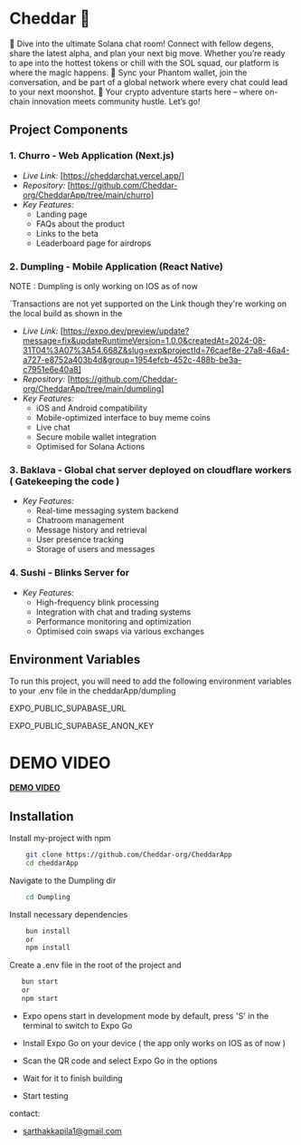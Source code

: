 # Cheddar 🧀



🚀 Dive into the ultimate Solana chat room! Connect with fellow degens, share the latest alpha, and plan your next big move. Whether you’re ready to ape into the hottest tokens or chill with the SOL squad, our platform is where the magic happens. 🔗 Sync your Phantom wallet, join the conversation, and be part of a global network where every chat could lead to your next moonshot. 🌟 Your crypto adventure starts here – where on-chain innovation meets community hustle. Let’s go!
## Project Components

### 1. Churro - Web Application (Next.js)
- *Live Link:* [https://cheddarchat.vercel.app/]
- *Repository:* [https://github.com/Cheddar-org/CheddarApp/tree/main/churro]
- *Key Features:*
    - Landing page
    - FAQs about the product 
    - Links to the beta
    - Leaderboard page for airdrops

### 2. Dumpling - Mobile Application (React Native)
NOTE : Dumpling is only working on IOS as of now

`Transactions are not yet supported on the Link though they're working on the local build as shown in the 
- *Live Link:* [https://expo.dev/preview/update?message=fix&updateRuntimeVersion=1.0.0&createdAt=2024-08-31T04%3A07%3A54.668Z&slug=exp&projectId=76caef8e-27a8-46a4-a727-e8752a403b4d&group=1954efcb-452c-488b-be3a-c7951e6e40a8]
- *Repository:* [https://github.com/Cheddar-org/CheddarApp/tree/main/dumpling]
- *Key Features:*
  - iOS and Android compatibility
  - Mobile-optimized interface to buy meme coins
  - Live chat
  - Secure mobile wallet integration
  - Optimised for Solana Actions

### 3. Baklava - Global chat server deployed on cloudflare workers ( Gatekeeping the code )
- *Key Features:*
  - Real-time messaging system backend
  - Chatroom management
  - Message history and retrieval
  - User presence tracking
  - Storage of users and messages

### 4. Sushi - Blinks Server for 
- *Key Features:*
  - High-frequency blink processing
  - Integration with chat and trading systems
  - Performance monitoring and optimization
  - Optimised coin swaps via various exchanges

## Environment Variables

To run this project, you will need to add the following environment variables to your .env file in the cheddarApp/dumpling

EXPO_PUBLIC_SUPABASE_URL

EXPO_PUBLIC_SUPABASE_ANON_KEY


# DEMO VIDEO
[**DEMO VIDEO**](https://youtu.be/oKR2wzRZCkE)




## Installation

Install my-project with npm

```bash
    git clone https://github.com/Cheddar-org/CheddarApp
    cd cheddarApp
```

Navigate to the Dumpling dir
```bash
    cd Dumpling
```
Install necessary dependencies
```bash
    bun install
    or
    npm install
```

Create a .env file in the root of the project and 

```bash
   bun start
   or
   npm start
```

- Expo opens start in development mode by default, press 'S' in the terminal to switch to Expo Go

- Install Expo Go on your device ( the app only works on IOS as of now ) 

- Scan the QR code and select Expo Go in the options

- Wait for it to finish building

- Start testing


contact: 
- sarthakkapila1@gmail.com
